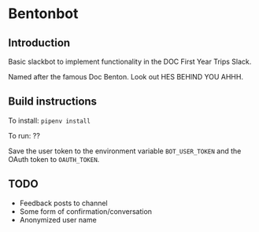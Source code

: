 # Bentonbot
## Introduction
Basic slackbot to implement functionality in the DOC First Year Trips Slack. 

Named after the famous Doc Benton. Look out HES BEHIND YOU AHHH.

## Build instructions
To install: `pipenv install`

To run: ??

Save the user token to the environment variable `BOT_USER_TOKEN` and the OAuth token to `OAUTH_TOKEN`.

## TODO
* Feedback posts to channel
* Some form of confirmation/conversation
* Anonymized user name

